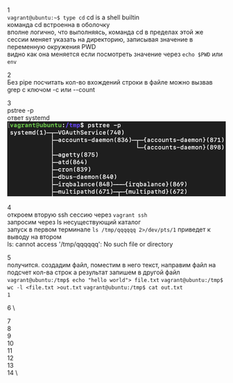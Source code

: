 1 \
`vagrant@ubuntu:~$ type cd`
cd is a shell builtin \
 команда cd встроенна в оболочку \
вполне логично, что выполняясь, команда cd в пределах этой же сессии меняет указать на директорию, записывая значение в переменную окружения PWD \
видно как она меняется если посмотреть значение через `echo $PWD` или `env`

2 \
Без pipe посчитать кол-во вхождений строки в файле можно вызвав grep c ключом -c или --count

3 \
pstree -p \
ответ systemd \
![](img/systemd.png)

4 \
откроем вторую ssh сессию через `vagrant ssh` \
запросим через ls несуществующий каталог \
запуск в первом терминале `ls /tmp/qqqqqq 2>/dev/pts/1` приведет к выводу на втором\
ls: cannot access '/tmp/qqqqqq': No such file or directory

5 \
получится. создадим файл, поместим в него текст, направим файл на подсчет кол-ва строк а результат запишем в другой файл
`vagrant@ubuntu:/tmp$ echo "hello world"> file.txt`
`vagrant@ubuntu:/tmp$ wc -l <file.txt >out.txt`
`vagrant@ubuntu:/tmp$ cat out.txt` \
`1`

6 \

7 \
8 \
9 \
10 \
11 \
12 \
13 \
14 \